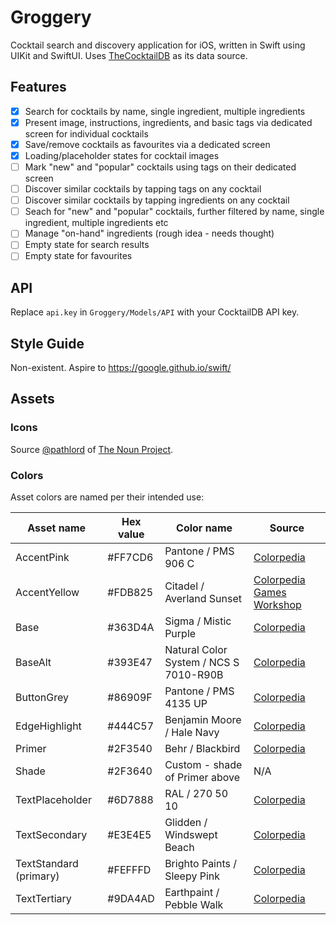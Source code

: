 #  Groggery

Cocktail search and discovery application for iOS, written in Swift using UIKit and SwiftUI. Uses [TheCocktailDB](https://www.thecocktaildb.com/) as its data source.

## Features

- [x] Search for cocktails by name, single ingredient, multiple ingredients
- [x] Present image, instructions, ingredients, and basic tags via dedicated screen for individual cocktails
- [x] Save/remove cocktails as favourites via a dedicated screen
- [x] Loading/placeholder states for cocktail images
- [ ] Mark "new" and "popular" cocktails using tags on their dedicated screen
- [ ] Discover similar cocktails by tapping tags on any cocktail 
- [ ] Discover similar cocktails by tapping ingredients on any cocktail
- [ ] Seach for "new" and "popular" cocktails, further filtered by name, single ingredient, multiple ingredients etc
- [ ] Manage "on-hand" ingredients (rough idea - needs thought)
- [ ] Empty state for search results
- [ ] Empty state for favourites

## API

Replace `api.key` in `Groggery/Models/API` with your CocktailDB API key.

## Style Guide

Non-existent. Aspire to https://google.github.io/swift/

## Assets

### Icons

Source [@pathlord](https://thenounproject.com/pathlord/) of [The Noun Project](https://thenounproject.com/pathlord/collection/cocktails/).

### Colors

Asset colors are named per their intended use:

| Asset name | Hex value | Color name | Source |
| --- | ---  | ---   | ---  |
| AccentPink | #FF7CD6 | Pantone / PMS 906 C  | [Colorpedia](https://encycolorpedia.com/ff7cd6) |
| AccentYellow | #FDB825 | Citadel / Averland Sunset | [Colorpedia](https://encycolorpedia.com/fdb825) [Games Workshop](https://www.games-workshop.com/en-AU/Base-Averland-Sunset-2019) |
| Base | #363D4A | Sigma / Mistic Purple | [Colorpedia](https://encycolorpedia.com/363f4a) |
| BaseAlt | #393E47 | Natural Color System / NCS S 7010-R90B | [Colorpedia](https://encycolorpedia.com/393e47) |
| ButtonGrey | #86909F | Pantone / PMS 4135 UP | [Colorpedia](https://encycolorpedia.com/86909f) |
| EdgeHighlight | #444C57 | Benjamin Moore / Hale Navy | [Colorpedia](https://encycolorpedia.com/444c57) |
| Primer | #2F3540 | Behr / Blackbird | [Colorpedia](https://encycolorpedia.com/2f3540) |
| Shade | #2F3640 | Custom - shade of Primer above | N/A |
| TextPlaceholder | #6D7888 | RAL / 270 50 10 | [Colorpedia](https://encycolorpedia.com/6d7888) |
| TextSecondary | #E3E4E5 | Glidden / Windswept Beach | [Colorpedia](https://encycolorpedia.com/e3e4e5) |
| TextStandard (primary) | #FEFFFD | Brighto Paints / Sleepy Pink | [Colorpedia](https://encycolorpedia.com/fefffd) |
| TextTertiary | #9DA4AD | Earthpaint / Pebble Walk | [Colorpedia](https://encycolorpedia.com/9da4ad) |

